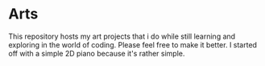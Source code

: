 # Arts
This repository hosts my art projects that i do while still learning and exploring in the world of coding. Please feel free to make it better.
I started off with a simple 2D piano because it's rather simple.
